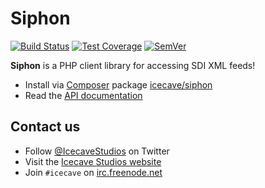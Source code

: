 # Siphon

[![Build Status]](https://travis-ci.org/IcecaveStudios/siphon)
[![Test Coverage]](https://coveralls.io/r/IcecaveStudios/siphon?branch=develop)
[![SemVer]](http://semver.org)

**Siphon** is a PHP client library for accessing SDI XML feeds!

* Install via [Composer](http://getcomposer.org) package [icecave/siphon](https://packagist.org/packages/icecave/siphon)
* Read the [API documentation](http://icecavestudios.github.io/siphon/artifacts/documentation/api/)

## Contact us

* Follow [@IcecaveStudios](https://twitter.com/IcecaveStudios) on Twitter
* Visit the [Icecave Studios website](http://icecave.com.au)
* Join `#icecave` on [irc.freenode.net](http://webchat.freenode.net?channels=icecave)

<!-- references -->
[Build Status]: http://img.shields.io/travis/IcecaveStudios/siphon/develop.svg?style=flat-square
[Test Coverage]: http://img.shields.io/coveralls/IcecaveStudios/siphon/develop.svg?style=flat-square
[SemVer]: http://img.shields.io/:semver-0.2.0-yellow.svg?style=flat-square
